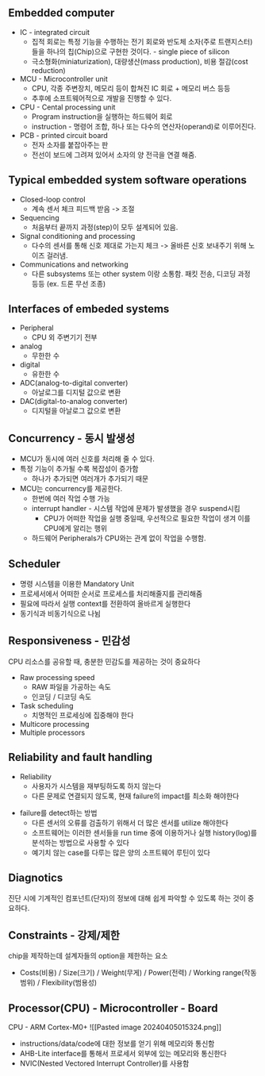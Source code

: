 
## Embedded computer

- IC - integrated circuit
	- 집적 회로는 특정 기능을 수행하는 전기 회로와 반도체 소자(주로 트랜지스터)들을 하나의 칩(Chip)으로 구현한 것이다. - single piece of silicon
	- 극소형화(miniaturization), 대량생산(mass production), 비용 절감(cost reduction)
- MCU - Microcontroller unit
	- CPU, 각종 주변장치, 메모리 등이 합쳐진 IC 회로 + 메모리 버스 등등
	- 추후에 소프트웨어적으로 개발을 진행할 수 있다.
- CPU - Cental processing unit
	- Program instruction을 실행하는 하드웨어 회로
	- instruction - 명령어 조합, 하나 또는 다수의 연산자(operand)로 이루어진다.
- PCB - printed circuit board
	- 전자 소자를 붙잡아주는 판
	- 전선이 보드에 그려져 있어서 소자의 양 전극을 연결 해줌.

## Typical embedded system software operations

- Closed-loop control
	- 계속 센서 체크 피드백 받음 -> 조절
- Sequencing
	- 처음부터 끝까지 과정(step)이 모두 설계되어 있음.
- Signal conditioning and processing
	- 다수의 센서를 통해 신호 제대로 가는지 체크 -> 올바른 신호 보내주기 위해 노이즈 걸러냄.
- Communications and networking
	- 다른 subsystems 또는 other system 이랑 소통함. 패킷 전송, 디코딩 과정 등등 (ex. 드론 무선 조종) 

## Interfaces of embeded systems
- Peripheral
	- CPU 외 주변기기 전부
- analog
	- 무한한 수
- digital
	- 유한한 수
- ADC(analog-to-digital converter)
	- 아날로그를 디지털 값으로 변환
- DAC(digital-to-analog converter)
	- 디지털을 아날로그 값으로 변환

## Concurrency - 동시 발생성

- MCU가 동시에 여러 신호를 처리해 줄 수 있다.
- 특정 기능이 추가될 수록 복잡성이 증가함
	- 하나가 추가되면 여러개가 추가되기 때문
- MCU는 concurrency를 제공한다. 
	- 한번에 여러 작업 수행 가능
	- interrupt handler - 시스템 작업에 문제가 발생했을 경우 suspend시킴
		- CPU가 어떠한 작업을 실행 중일때, 우선적으로 필요한 작업이 생겨 이를 CPU에게 알리는 행위
	- 하드웨어 Peripherals가 CPU와는 관계 없이 작업을 수행함.

## Scheduler

- 명령 시스템을 이용한 Mandatory Unit
- 프로세서에서 어떠한 순서로 프로세스를 처리해줄지를 관리해줌
- 필요에 따라서 실행 context를 전환하여 올바르게 실행한다
- 동기식과 비동기식으로 나뉨

## Responsiveness - 민감성

CPU 리소스를 공유할 때, 충분한 민감도를 제공하는 것이 중요하다
- Raw processing speed
	- RAW 파일을 가공하는 속도
	- 인코딩 / 디코딩 속도
- Task scheduling
	- 치명적인 프로세싱에 집중해야 한다
- Multicore processing
- Multiple processors

## Reliability and fault handling

* Reliability
	- 사용자가 시스템을 재부팅하도록 하지 않는다 
	- 다른 문제로 연결되지 않도록, 현재 failure의 impact를 최소화 해야한다
- failure를 detect하는 방법
	- 다른 센서의 오류를 검출하기 위해서 더 많은 센서를 utilize 해야한다
	- 소프트웨어는 이러한 센서들을 run time 중에 이용하거나 실행 history(log)를 분석하는 방법으로 사용할 수 있다
	- 예기치 않는 case를 다루는 많은 양의 소프트웨어 루틴이 있다

## Diagnotics

진단 시에 기계적인 컴포넌트(단자)의 정보에 대해 쉽게 파악할 수 있도록 하는 것이 중요하다.

## Constraints - 강제/제한

chip을 제작하는데 설계자들의 option을 제한하는 요소
- Costs(비용) / Size(크기) / Weight(무게) / Power(전력) / Working range(작동 범위) / Flexibility(범용성)

## Processor(CPU) - Microcontroller - Board

CPU - ARM Cortex-M0+
![[Pasted image 20240405015324.png]]
- instructions/data/code에 대한 정보를 얻기 위해 메모리와 통신함
- AHB-Lite interface를 통해서 프로세서 외부에 있는 메모리와 통신한다
- NVIC(Nested Vectored Interrupt Controller)를 사용함
